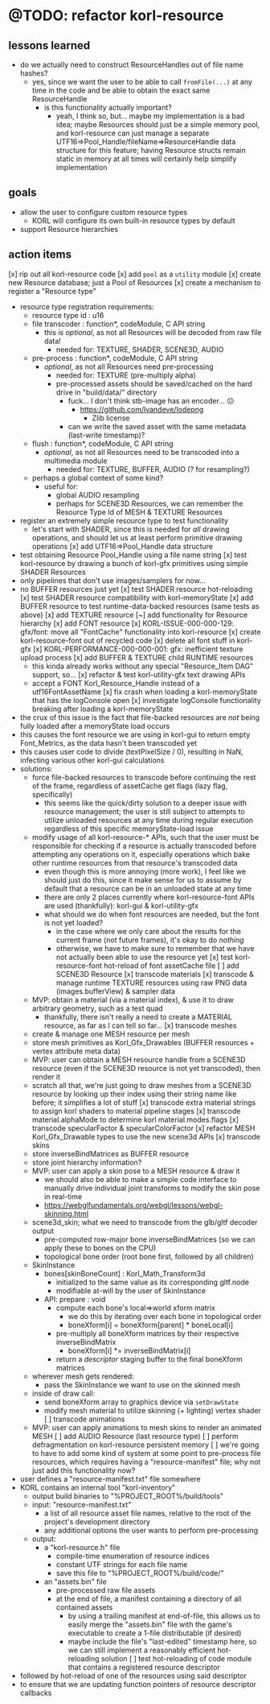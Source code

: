 # @TODO: refactor korl-resource

## lessons learned

- do we actually need to construct ResourceHandles out of file name hashes?
  - yes, since we want the user to be able to call `fromFile(...)` at any time in the code and be able to obtain the exact same ResourceHandle
    - is this functionality actually important?
      - yeah, I think so, but... maybe my implementation is a bad idea; maybe Resources should just be a simple memory pool, and korl-resource can just manage a separate UTF16=>Pool_Handle/fileName=>ResourceHandle data structure for this feature; having Resource structs remain static in memory at all times will certainly help simplify implementation

## goals

- allow the user to configure custom resource types
  - KORL will configure its own built-in resource types by default
- support Resource hierarchies

## action items

[x] rip out all korl-resource code
[x] add `pool` as a  `utility` module
[x] create new Resource database; just a Pool of Resources
[x] create a mechanism to register a "Resource type"
  - resource type registration requirements:
    - resource type id : u16
    - file transcoder : function*, codeModule, C API string
      - this is _optional_, as not all Resources will be decoded from raw file data!
        - needed for: TEXTURE, SHADER, SCENE3D, AUDIO
    - pre-process : function*, codeModule, C API string
      - _optional_, as not all Resources need pre-processing
        - needed for: TEXTURE (pre-multiply alpha)
        - pre-processed assets should be saved/cached on the hard drive in "build/data/" directory
          - fuck... I don't think stb-image has an encoder... ☹
            - https://github.com/lvandeve/lodepng
              - Zlib license
          - can we write the saved asset with the same metadata (last-write timestamp)?
    - flush : function*, codeModule, C API string
      - _optional_, as not all Resources need to be transcoded into a multimedia module
        - needed for: TEXTURE, BUFFER, AUDIO (? for resampling?)
    - perhaps a global context of some kind?
      - useful for: 
        - global AUDIO resampling
        - perhaps for SCENE3D Resources, we can remember the Resource Type Id of MESH & TEXTURE Resources
  - register an extremely simple resource type to test functionality
    - let's start with SHADER, since this is needed for _all_ drawing operations, and should let us at least perform primitive drawing operations
[x] add UTF16=>Pool_Handle data structure
  - test obtaining Resource Pool_Handle using a file name string
[x] test korl-resource by drawing a bunch of korl-gfx primitives using simple SHADER Resources
  - only pipelines that don't use images/samplers for now...
  - no BUFFER resources just yet
  [x] test SHADER resource hot-reloading
  [x] test SHADER resource compatibility with korl-memoryState
[x] add BUFFER resource to test runtime-data-backed resources (same tests as above)
[x] add TEXTURE resource
[~] add functionality for Resource hierarchy
  [x] add FONT resource
    [x] KORL-ISSUE-000-000-129: gfx/font: move all "FontCache" functionality into korl-resource
      [x] create korl-resource-font out of recycled code
      [x] delete all font stuff in korl-gfx
    [x] KORL-PERFORMANCE-000-000-001: gfx: inefficient texture upload process
  [x] add BUFFER & TEXTURE child RUNTIME resources
    - this kinda already works without any special "Resource_Item DAG" support, so...
  [x] refactor & test korl-utility-gfx text drawing APIs
    - accept a FONT Korl_Resource_Handle instead of a utf16FontAssetName
[x] fix crash when loading a korl-memoryState that has the logConsole open
[x] investigate logConsole functionality breaking after loading a korl-memoryState
  - the crux of this issue is the fact that file-backed resources are _not_ being fully loaded after a memoryState load occurs
  - this causes the font resource we are using in korl-gui to return empty Font_Metrics, as the data hasn't been transcoded yet
  - this causes user code to divide (textPixelSize / 0), resulting in NaN, infecting various other korl-gui calculations
  - solutions:
    - force file-backed resources to transcode before continuing the rest of the frame, regardless of assetCache get flags (lazy flag, specifically)
      - this seems like the quick/dirty solution to a deeper issue with resource management; the user is still subject to attempts to utilize unloaded resources at any time during regular execution regardless of this specific memoryState-load issue
    - modify usage of all korl-resource-* APIs, such that the user must be responsible for checking if a resource is actually transcoded before attempting any operations on it, especially operations which bake other runtime resources from that resource's transcoded data
      - even though this is more annoying (more work), I feel like we should just do this, since it make sense for us to assume by default that a resource can be in an unloaded state at any time
      - there are only 2 places currently where korl-resource-font APIs are used (thankfully): korl-gui & korl-utility-gfx
      - what should we do when font resources are needed, but the font is not yet loaded?
        - in the case where we only care about the results for the current frame (not future frames), it's okay to do _nothing_
        - otherwise, we have to make sure to remember that we have not actually been able to use the resource yet
[x] test korl-resource-font hot-reload of font assetCache file
[ ] add SCENE3D Resource
  [x] transcode materials
    [x] transcode & manage runtime TEXTURE resources using raw PNG data (images.bufferView) & sampler data
    - MVP: obtain a material (via a material index), & use it to draw arbitrary geometry, such as a test quad
      - thankfully, there isn't really a need to create a MATERIAL resource, as far as I can tell so far...
  [x] transcode meshes
    - create & manage one MESH resource per mesh
    - store mesh primitives as Korl_Gfx_Drawables (BUFFER resources + vertex attribute meta data)
    - MVP: user can obtain a MESH resource handle from a SCENE3D resource (even if the SCENE3D resource is not yet transcoded), then render it
    - scratch all that, we're just going to draw meshes from a SCENE3D resource by looking up their index using their string name like before; it simplifies a lot of stuff
  [x] transcode extra material strings to assign korl shaders to material pipeline stages
  [x] transcode material.alphaMode to determine korl material.modes.flags
  [x] transcode specularFactor & specularColorFactor
  [x] refactor MESH Korl_Gfx_Drawable types to use the new scene3d APIs
  [x] transcode skins
    - store inverseBindMatrices as BUFFER resource
    - store joint hierarchy information?
    - MVP: user can apply a skin pose to a MESH resource & draw it
      - we should also be able to make a simple code interface to manually drive individual joint transforms to modify the skin pose in real-time
      - https://webglfundamentals.org/webgl/lessons/webgl-skinning.html
    - scene3d_skin; what we need to transcode from the glb/gltf decoder output
      - pre-computed row-major bone inverseBindMatrices (so we can apply these to bones on the CPU)
      - topological bone order (root bone first, followed by all children)
    - SkinInstance
      - bones[skinBoneCount] : Korl_Math_Transform3d
        - initialized to the same value as its corresponding gltf.node
        - modifiable at-will by the user of SkinInstance
      - API: prepare : void
        - compute each bone's local=>world xform matrix
          - we do this by iterating over each bone in topological order
          - boneXform[i] = boneXform[parent] * boneLocal[i]
        - pre-multiply all boneXform matrices by their respective inverseBindMatrix
          - boneXform[i] *= inverseBindMatrix[i]
        - return a _descriptor_ staging buffer to the final boneXform matrices
    - wherever mesh gets rendered:
      - pass the SkinInstance we want to use on the skinned mesh
    - inside of draw call:
      - send boneXform array to graphics device via `setDrawState`
      - modify mesh material to utilize skinning (+ lighting) vertex shader
  [ ] transcode animations
    - MVP: user can apply animations to mesh skins to render an animated MESH
[ ] add AUDIO Resource (last resource type)
[ ] perform defragmentation on korl-resource persistent memory
[ ] we're going to have to add some kind of system at some point to pre-process file resources, which requires having a "resource-manifest" file; why not just add this functionality now?
  - user defines a "resource-manifest.txt" file somewhere
  - KORL contains an internal tool "korl-inventory"
    - output build binaries to "%PROJECT_ROOT%/build/tools"
    - input: "resource-manifest.txt"
      - a list of all resource asset file names, relative to the root of the project's development directory
      - any additional options the user wants to perform pre-processing 
    - output:
      - a "korl-resource.h" file
        - compile-time enumeration of resource indices
        - constant UTF strings for each file name
        - save this file to "%PROJECT_ROOT%/build/code/"
      - an "assets.bin" file
        - pre-processed raw file assets
        - at the end of file, a manifest containing a directory of all contained assets
          - by using a trailing manifest at end-of-file, this allows us to easily merge the "assets.bin" file with the game's executable to create a 1-file distributable (if desired)
          - maybe include the file's "last-edited" timestamp here, so we can still implement a reasonably efficient hot-reloading solution
[ ] test hot-reloading of code module that contains a registered resource descriptor
  - followed by hot-reload of one of the resources using said descriptor
  - to ensure that we are updating function pointers of resource descriptor callbacks
